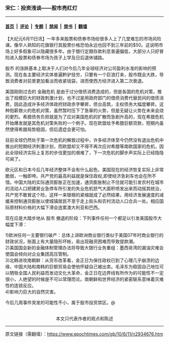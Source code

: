 ### 宋仁：投资浅谈——股市亮红灯

---

#### [首页](../../../..?n2934676) &nbsp;|&nbsp; [评论](../../../../../epoch-comment?n2934676) &nbsp;|&nbsp; [专题](../../../../../epoch-special?n2934676) &nbsp;|&nbsp; [禁闻](../../../../../epoch-news?n2934676) &nbsp;|&nbsp; [禁书](../../../../../books?n2934676) &nbsp;|&nbsp; [翻墙](https://github.com/gfw-breaker/nogfw/blob/master/README.md?n2934676)


<div class="post_content" id="artbody" itemprop="articleBody">
 <!-- article content begin -->
 <p>
  【大纪元6月11日讯】一年多来股票和债券市场给很多人上了几堂难忘的市场风险课。像华人熟知的花旗银行其股票价格恐怕永远也回不到三年前的$50。这说明市场上好多假象可以隐藏很多年。由于银行定期存款利息普遍偏低，大部分人只好冒险进入股票和债券市场为孩子上学及日后退休铺路。
 </p>
 <p>
  <ok href="https://www.epochtimes.com/gb/tag/%E8%82%A1%E5%B8%82.html">
   股市
  </ok>
  的涨跌基本上取决于人们对今后几年全球经济对公司盈利水准的影响的预测。现在各主要经济实体普遍黔驴技穷，只要有一个巨浪打来，股市既会大跌，导致消费者对前景更加看淡而收紧钱袋，进而使西方经济进入第二次衰退。
 </p>
 <p>
  美国刚刚过去的
  <ok href="https://www.epochtimes.com/gb/tag/%E9%87%91%E8%9E%8D%E5%8D%B1%E6%9C%BA.html">
   金融危机
  </ok>
  是由于过分借债消费造成的，但是各国的危机对策，推出了规模巨大的财政刺激计划，也不过是用政府部门的借债消费代替民间的借债消费，因此造成许多经济体政府财政赤字攀昇，债台高筑，主权债务大幅度攀昇。这种抱薪救火的危机对策，虽然暂时压下了急窜的火势，但是无疑让火势在未来会烧的更烈。希腊债务负担就是为了应对美国危机的扩散而急剧升高的，现在希腊危机开始爆发就是其危机对策失败的一个例子。现在欧盟给予希腊巨额贷款，短期内虽然使得希腊局势稳固，但后遗症会更可怕。
 </p>
 <p>
  目前全球仍然处于第一次危机的解救过程中，许多经济体至今仍然没有退出危机中推出的短期经济刺激计划，而欧盟却又不得不再次应对希腊等南欧国家的危机，因此全球经济实际上复苏的步伐更加的艰难了，下一次危机的脚步声实际上已经隐隐可闻了。
 </p>
 <p>
  欧元区和日本今后几年经济整体不会有什么起色，美国现在的经济恢复实际上非常脆弱，一触即垮。共产党的最高利益就是保住政权,即使经济急刹车也会在所不惜。中国大陆的实际通货膨胀正在加速，通货膨胀制止不住就可能引发农村在城市的流动人口把建房业急停车所引发的失业危机怒气大面积喷发出来而动摇其统治，共产党不敢冒这个险，这样一来银根的紧缩就成了必然结果，用经济发展速度的减缓来控制通货膨胀以使城镇居民不至于走上街头和农村流动人口合兵一处。相应国际原材料价格的大幅下滑会连累澳大利亚和巴西。
 </p>
 <p>
  现在应是大踏步地从
  <ok href="https://www.epochtimes.com/gb/tag/%E8%82%A1%E5%B8%82.html">
   股市
  </ok>
  撤退的阶段：下列事件任何一个都足以引发美国股市大幅度下滑：
 </p>
 <p>
  1)欧洲任何一主要银行破产：总体上讲欧洲商业银行类似于美国07年时商业银行的财政状况，账面上有大量隐形坏帐，易出现融资困难而导致提款潮。
  <br/>
  2)美国国会新的金融体制管理办法将导致大银行业务重组：墨西哥湾的漏油灾难会使国会倾向对企业集团高压管制。
  <br/>
  3)北韩进攻南朝鲜：从货币改革看，金正日为保住政权已到了心理几乎崩溃的边缘，中国大陆和南韩的巨额贸易会使他怀疑自己被出卖。毛泽东为稳固自己地位可以牺牲全国人民利益而发动文化大革命，金正日在边界线有所作为的可能性不一定很小，人绝望的时候是不可以常理而论。南朝鲜和世界经济的紧密联系意味着灾难性的连锁反应。
  <br/>
  4)影响力巨大的自然灾害。
 </p>
 <p>
  今后几周事件突发的可能性不小，属于股市投资禁区。@
  <font color="#ffffff">
   (http://www.dajiyuan.com)
  </font>
  <br/>
  <center>
   <font class="GY13">
    本文只代表作者的观点和陈述
   </font>
  </center>
 </p>
 <!-- article content end -->
 <div id="below_article_ad">
 </div>
</div>


---

原文链接（需翻墙）：https://www.epochtimes.com/gb/10/6/11/n2934676.htm